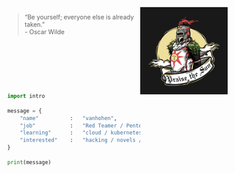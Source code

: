 <img align='right' src="https://github.com/vanhohen/vanhohen/blob/main/sun.jpg" width="200" height="200">

  > “Be yourself; everyone else is already taken.”<br>
                   - Oscar Wilde

<br><br><br><br><br><br>



```python
import intro

message = {
    "name"          :   "vanhohen",
    "job"           :   "Red Teamer / Pentester / DevSecOps Engineer",
    "learning"      :   "cloud / kubernetes",
    "interested"    :   "hacking / novels / souls-like games"
}

print(message)
```
